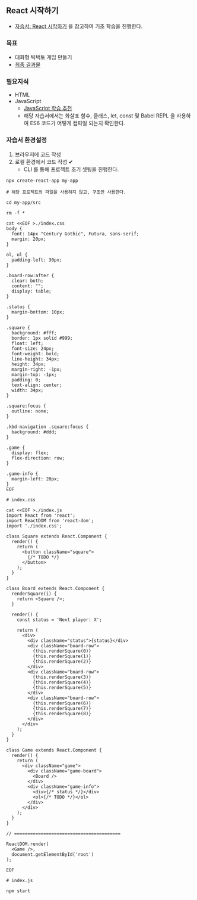 ## React 시작하기

* [자습서: React 시작하기](https://ko.reactjs.org/tutorial/tutorial.html) 을 참고하여 기초 학습을 진행한다.

### 목표

* 대화형 틱택토 게임 만들기
* [최종 결과물](https://codepen.io/gaearon/pen/gWWZgR?editors=0010)

### 필요지식

* HTML
* JavaScript
    * [JavaScript 학습 추천](https://developer.mozilla.org/ko/docs/Web/JavaScript/A_re-introduction_to_JavaScript)
    * 해당 자습서에서는 화살표 함수, 클래스, let, const 및 Babel REPL 을 사용하여 ES6 코드가 어떻게 컴파일 되는지 확인한다.

### 자습서 환경설정

1. 브라우저에 코드 작성
2. 로컬 환경에서 코드 작성 ✔
    * CLI 를 통해 프로젝트 초기 셋팅을 진행한다.

```
npx create-react-app my-app

# 해당 프로젝트의 파일을 사용하지 않고, 구조만 사용한다.

cd my-app/src

rm -f *

cat <<EOF >./index.css
body {
  font: 14px "Century Gothic", Futura, sans-serif;
  margin: 20px;
}

ol, ul {
  padding-left: 30px;
}

.board-row:after {
  clear: both;
  content: "";
  display: table;
}

.status {
  margin-bottom: 10px;
}

.square {
  background: #fff;
  border: 1px solid #999;
  float: left;
  font-size: 24px;
  font-weight: bold;
  line-height: 34px;
  height: 34px;
  margin-right: -1px;
  margin-top: -1px;
  padding: 0;
  text-align: center;
  width: 34px;
}

.square:focus {
  outline: none;
}

.kbd-navigation .square:focus {
  background: #ddd;
}

.game {
  display: flex;
  flex-direction: row;
}

.game-info {
  margin-left: 20px;
}
EOF

# index.css

cat <<EOF >./index.js
import React from 'react';
import ReactDOM from 'react-dom';
import './index.css';

class Square extends React.Component {
  render() {
    return (
      <button className="square">
        {/* TODO */}
      </button>
    );
  }
}

class Board extends React.Component {
  renderSquare(i) {
    return <Square />;
  }

  render() {
    const status = 'Next player: X';

    return (
      <div>
        <div className="status">{status}</div>
        <div className="board-row">
          {this.renderSquare(0)}
          {this.renderSquare(1)}
          {this.renderSquare(2)}
        </div>
        <div className="board-row">
          {this.renderSquare(3)}
          {this.renderSquare(4)}
          {this.renderSquare(5)}
        </div>
        <div className="board-row">
          {this.renderSquare(6)}
          {this.renderSquare(7)}
          {this.renderSquare(8)}
        </div>
      </div>
    );
  }
}

class Game extends React.Component {
  render() {
    return (
      <div className="game">
        <div className="game-board">
          <Board />
        </div>
        <div className="game-info">
          <div>{/* status */}</div>
          <ol>{/* TODO */}</ol>
        </div>
      </div>
    );
  }
}

// ========================================

ReactDOM.render(
  <Game />,
  document.getElementById('root')
);

EOF

# index.js

npm start
```
